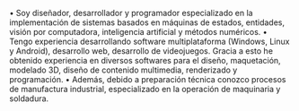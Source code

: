 •	Soy diseñador, desarrollador y programador especializado en la implementación de sistemas basados en máquinas de estados, entidades, visión por computadora, inteligencia artificial y métodos numéricos.
•	Tengo experiencia desarrollando software multiplataforma (Windows, Linux y Android), desarrollo web, desarrollo de videojuegos. Gracia a esto he obtenido experiencia en diversos softwares para el diseño, maquetación, modelado 3D, diseño de contenido multimedia, renderizado y programación.
•	Además, debido a preparación técnica conozco procesos de manufactura industrial, especializado en la operación de maquinaria y soldadura.

